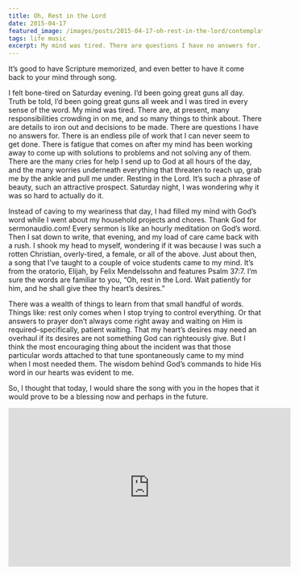 ```yaml
---
title: Oh, Rest in the Lord
date: 2015-04-17
featured_image: /images/posts/2015-04-17-oh-rest-in-the-lord/contemplation-photo.jpg
tags: life music
excerpt: My mind was tired. There are questions I have no answers for. There is fatigue that comes on after my mind has been working away to come up with solutions to problems and not solving any of them. Resting in the Lord. It’s such a phrase of beauty, such an attractive prospect. Saturday night, I was wondering why it was so hard to actually do it.
---
```


It’s good to have Scripture memorized, and even better to have it come back to your mind through song.

I felt bone-tired on Saturday evening. I’d been going great guns all day. Truth be told, I’d been going great guns all week and I was tired in every sense of the word. My mind was tired. There are, at present, many responsibilities crowding in on me, and so many things to think about. There are details to iron out and decisions to be made. There are questions I have no answers for. There is an endless pile of work that I can never seem to get done. There is fatigue that comes on after my mind has been working away to come up with solutions to problems and not solving any of them. There are the many cries for help I send up to God at all hours of the day, and the many worries underneath everything that threaten to reach up, grab me by the ankle and pull me under. Resting in the Lord. It’s such a phrase of beauty, such an attractive prospect. Saturday night, I was wondering why it was so hard to actually do it.

Instead of caving to my weariness that day, I had filled my mind with God’s word while I went about my household projects and chores. Thank God for sermonaudio.com! Every sermon is like an hourly meditation on God’s word. Then I sat down to write, that evening, and my load of care came back with a rush. I shook my head to myself, wondering if it was because I was such a rotten Christian, overly-tired, a female, or all of the above. Just about then, a song that I’ve taught to a couple of voice students came to my mind. It’s from the oratorio, Elijah, by Felix Mendelssohn and features Psalm 37:7. I’m sure the words are familiar to you, “Oh, rest in the Lord. Wait patiently for him, and he shall give thee thy heart’s desires.”

There was a wealth of things to learn from that small handful of words. Things like: rest only comes when I stop trying to control everything. Or that answers to prayer don’t always come right away and waiting on Him is required–specifically, patient waiting. That my heart’s desires may need an overhaul if its desires are not something God can righteously give. But I think the most encouraging thing about the incident was that those particular words attached to that tune spontaneously came to my mind when I most needed them. The wisdom behind God’s commands to hide His word in our hearts was evident to me.

So, I thought that today, I would share the song with you in the hopes that it would prove to be a blessing now and perhaps in the future.

<iframe width="560" height="315" src="https://www.youtube.com/embed/BB3oyo0VEuc" frameborder="0" allow="accelerometer; autoplay; encrypted-media; gyroscope; picture-in-picture" allowfullscreen></iframe>
